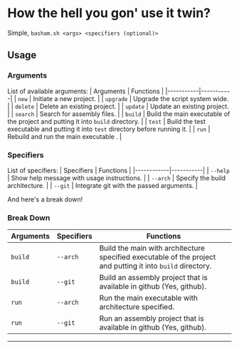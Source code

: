 # How the hell you gon' use it twin?

Simple, `basham.sh <args> <specifiers (optional)>`

## Usage
### Arguments

List of available arguments:
| Arguments | Functions |
|-----------|-----------|
| `new` | Initiate a new project. |
| `upgrade` | Upgrade the script system wide. |
| `delete` | Delete an existing project. |
| `update` | Update an existing project. |
| `search` | Search for assembly files. |
| `build` | Build the main executable of the project and putting it into `build` directory. |
| `test` | Build the test executable and putting it into `test` directory before running it. |
| `run` | Rebuild and run the main executable . |

### Specifiers

List of specifiers:
| Specifiers | Functions |
|------------|-----------|
| `--help`   | Show help message with usage instructions. |
| `--arch`   | Specify the build architecture. |
| `--git`    | Integrate git with the passed arguments. |

And here's a break down!

### Break Down

| Arguments | Specifiers | Functions |
|-----------|------------|-----------|
| `build` | `--arch` | Build the main with architecture specified executable of the project and putting it into `build` directory. |
| `build` | `--git` | Build an assembly project that is available in github (Yes, github). |
| `run` | `--arch` | Run the main executable with architecture specified. |
| `run` | `--git` | Run an assembly project that is available in github (Yes, github). |

---

